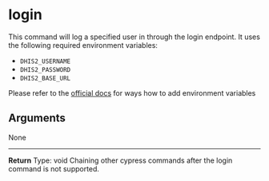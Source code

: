 # login

This command will log a specified user in through the login endpoint.
It uses the following required environment variables:

-   `DHIS2_USERNAME`
-   `DHIS2_PASSWORD`
-   `DHIS2_BASE_URL`

Please refer to the [official
docs](https://docs.cypress.io/guides/guides/environment-variables.html) for
ways how to add environment variables

## Arguments

None

---

**Return**
Type: void
Chaining other cypress commands after the login command is not supported.
